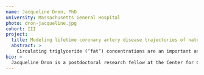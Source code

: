 ```yaml
---
name: Jacqueline Dron, PhD
university: Massachusetts General Hospital
photo: dron-jacqueline.jpg
cohort: III
project:
  title: Modeling lifetime coronary artery disease trajectories of naturally occurring DNA variation linked to low circulating triglycerides
  abstract: >
    Circulating triglyceride (‘fat’) concentrations are an important and causal driver of coronary artery disease, which is rising globally in step with the obesity epidemic. Our team has led efforts to identify individuals with inborn protection from high triglyceride levels via a single DNA mutation of large-effect (‘monogenic’) or the cumulative impact of many variants (‘polygenic’). Here, I propose to model longitudinal trajectories of triglyceride concentrations and coronary artery disease according to these factors, using whole-genome sequencing data from 56,203 individuals across 13 TOPMed cohorts. Beyond the scientific innovation of this proposed work and reflecting a deep commitment to the BDC ecosystem, I will build scalable and shareable analytic pipelines that will be generalizable to the genomics community.
bio: >
  Jacqueline Dron is a postdoctoral research fellow at the Center for Genomic Medicine at Massachusetts General Hospital, in the lab of Dr. Amit Khera. Her research focuses on leveraging genetic and non-genetic data to identify subtypes and new pathways driving risk of coronary artery disease, as well as better understanding classical risk factors, such as lipids. Here, Dr. Dron’s proposed research will characterize the monogenic and polygenic determinants underlying triglyceride levels by exploring genome-wide polygenic scores and polygenic modifications to loss-of-function variants.
---
```

